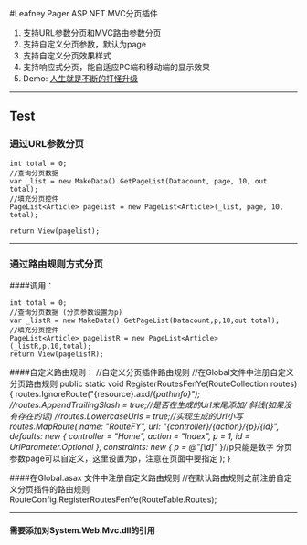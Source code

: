 #Leafney.Pager ASP.NET MVC分页插件

1. 支持URL参数分页和MVC路由参数分页
2. 支持自定义分页参数，默认为page
3. 支持自定义分页效果样式
4. 支持响应式分页，能自适应PC端和移动端的显示效果
5. Demo: [人生就是不断的打怪升级](http://work.itfanr.cc/)

***
## Test
### 通过URL参数分页

    int total = 0;
    //查询分页数据
    var _list = new MakeData().GetPageList(Datacount, page, 10, out total);
    //填充分页控件
    PageList<Article> pagelist = new PageList<Article>(_list, page, 10, total);

    return View(pagelist); 
	
***
### 通过路由规则方式分页

####调用：

	int total = 0;
    //查询分页数据 (分页参数设置为p)
    var _listR = new MakeData().GetPageList(Datacount,p,10,out total);
    //填充分页控件
    PageList<Article> pagelistR = new PageList<Article>(_listR,p,10,total);
    return View(pagelistR);

####自定义路由规则：
    //自定义分页插件路由规则
    //在Global文件中注册自定义分页路由规则
    public static void RegisterRoutesFenYe(RouteCollection routes)
    {
        routes.IgnoreRoute("{resource}.axd/{*pathInfo}");
        //routes.AppendTrailingSlash = true;//是否在生成的Url末尾添加/ 斜线(如果没有存在的话)
        //routes.LowercaseUrls = true;//实现生成的Url小写
        routes.MapRoute(
           name: "RouteFY",
           url: "{controller}/{action}/{p}/{id}",
           defaults: new { controller = "Home", action = "Index", p = 1, id = UrlParameter.Optional },
           constraints: new { p = @"[\d]*" }//p只能是数字  分页参数page可以自定义，这里设置为p，注意在页面中要指定
       );
    }

####在Global.asax 文件中注册自定义路由规则
    //在默认路由规则之前注册自定义分页插件的路由规则
    RouteConfig.RegisterRoutesFenYe(RouteTable.Routes);
	
***

#### 需要添加对System.Web.Mvc.dll的引用
